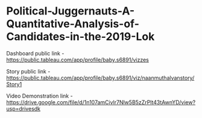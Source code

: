 # Political-Juggernauts-A-Quantitative-Analysis-of-Candidates-in-the-2019-Lok

Dashboard public link -https://public.tableau.com/app/profile/baby.s6891/vizzes

Story public link -https://public.tableau.com/app/profile/baby.s6891/viz/naanmuthalvanstory/Story1

Video Demonstration link -https://drive.google.com/file/d/1n107amCivlr7Nlw5B5zZrPlt43tAwnYD/view?usp=drivesdk
